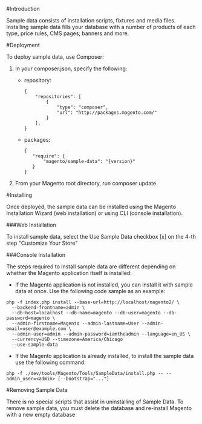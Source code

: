 #Introduction

Sample data consists of installation scripts, fixtures and media files. 
Installing sample data fills your database with a number of products of each type, price rules, CMS pages, banners and more.

#Deployment

To deploy sample data, use Composer:

1. In your composer.json, specify the following:
    - repository:
        ```
        {
            "repositories": [
                {
                    "type": "composer",
                    "url": "http://packages.magento.com/"
                }
            ],
        }
        ```

    - packages:
         ```
        {
            "require": {
                "magento/sample-data": "{version}"
            }
        }
        ```
2. From your Magento root directory, run composer update.

#Installing

Once deployed, the sample data can be installed using the Magento Installation Wizard (web installation) or using CLI (console installation).

###Web Installation

To install sample data, select the Use Sample Data checkbox [x] on the 4-th step "Customize Your Store"

###Console Installation

The steps required to install sample data are different depending on whether the Magento application itself is installed:

- If the Magento application is not installed, you can install it with sample data at once. Use the following code sample as an example:
```
php -f index.php install --base-url=http://localhost/magento2/ \
  --backend-frontname=admin \
  --db-host=localhost --db-name=magento --db-user=magento --db-password=magento \
  --admin-firstname=Magento --admin-lastname=User --admin-email=user@example.com \
  --admin-user=admin --admin-password=iamtheadmin --language=en_US \
  --currency=USD --timezone=America/Chicago
  --use-sample-data
```
- If the Magento application is already installed, to install the sample data use the following command:
```
php -f ./dev/tools/Magento/Tools/SampleData/install.php -- --admin_user=<admin> [--bootstrap="..."]
```

#Removing Sample Data

There is no special scripts that assist in uninstalling of Sample Data. 
To remove sample data, you must delete the database and re-install Magento with a new empty database
